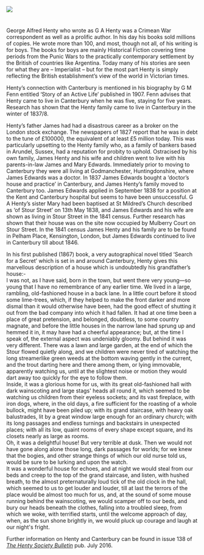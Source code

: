 <a href="https://dev.visual-essays.app"><img src="https://dev-visual-essays.netlify.app/images/ve-button.png"></a>
<param ve-config title="George Alfred Henty (1832-1902)" author="Stephen Williamson" layout="vtl" 
banner="/images/banners/19c.jpg">

<param ve-entity eid="Q29303" aliases="Canterbury">

#

George Alfred Henty who wrote as G A Henty was a Crimean War correspondent as well as a prolific author. In his day his books sold millions of copies. He wrote more than 100, and most, though not all, of his writing is for boys. The books for boys are mainly Historical Fiction covering time periods from the Punic Wars to the practically contemporary settlement by the British of countries like Argentina. Today many of his stories are seen for what they are – Imperialist – but for the most part Henty is simply reflecting the British establishment’s view of the world in Victorian times. 
<param ve-image url="https://upload.wikimedia.org/wikipedia/commons/3/34/Portrait_of_G._A._Henty.jpg" label="George A. Henty" attribution="Elliott & Fry, Public domain, via Wikimedia Commons">

Henty’s connection with Canterbury is mentioned in his biography by G M Fenn entitled ‘Story of an Active Life’ published in 1907. Fenn advises that Henty came to live in Canterbury when he was five, staying for five years. Research has shown that the Henty family came to live in Canterbury in the winter of 1837/8. 

Henty’s father James had had a disastrous career as a broker on the London stock exchange. The newspapers of 1827 report that he was in debt to the tune of £100000, the equivalent of at least £5 million today. This was particularly upsetting to the Henty family who, as a family of bankers based in Arundel, Sussex, had a reputation for probity to uphold. Ostracised by his own family, James Henty and his wife and children went to live with his parents-in-law James and Mary Edwards. Immediately prior to moving to Canterbury they were all living at Godmanchester, Huntingdonshire, where James Edwards was a doctor. In 1837 James Edwards bought a ‘doctor’s house and practice’ in Canterbury, and James Henty’s family moved to Canterbury too. James Edwards applied in September 1838 for a position at the Kent and Canterbury hospital but seems to have been unsuccessful. G A Henty’s sister Mary had been baptised at St Mildred’s Church described as ‘of Stour Street’ on 13th May 1838, and James Edwards and his wife are shown as living in Stour Street in the 1841 census. Further research has shown that their house was on the site now occupied by Mulberry Court on Stour Street. In the 1841 census James Henty and his family are to be found in Pelham Place, Kensington, London, but James Edwards continued to live in Canterbury till about 1846.

In his first published (1867) book, a very autographical novel titled ‘Search for a Secret’ which is set in and around Canterbury, Henty gives this marvellous description of a house which is undoubtedly his grandfather’s house:-
<br>
I was not, as I have said, born in the town, but went there very young—so young that I have no remembrance of any earlier time.
We lived in a large, rambling, old-fashioned house in a back lane. In a little court before it stood some lime-trees, which, if they helped to make the front darker and more dismal than it would otherwise have been, had the good effect of shutting it out from the bad company into which it had fallen.
It had at one time been a place of great pretension, and belonged, doubtless, to some country magnate, and before the little houses in the narrow lane had sprung up and hemmed it in, it may have had a cheerful appearance; but, at the time I speak of, the external aspect was undeniably gloomy. But behind it was very different. There was a lawn and large garden, at the end of which the Stour flowed quietly along, and we children were never tired of watching the long streamerlike green weeds at the bottom waving gently in the current, and the trout darting here and there among them, or lying immovable, apparently watching us, until at the slightest noise or motion they would dart away too quickly for the eye to follow them.
<br>
Inside, it was a glorious home for us, with its great old-fashioned hall with dark wainscoting and large stags' heads all round it, which seemed to be watching us children from their eyeless sockets; and its vast fireplace, with iron dogs, where, in the old days, a fire sufficient for the roasting of a whole bullock, might have been piled up; with its grand staircase, with heavy oak balustrades, lit by a great window large enough for an ordinary church; with its long passages and endless turnings and backstairs in unexpected places; with all its low, quaint rooms of every shape except square, and its closets nearly as large as rooms.
<br>
Oh, it was a delightful house! But very terrible at dusk. Then we would not have gone along alone those long, dark passages for worlds; for we knew that the bogies, and other strange things of which our old nurse told us, would be sure to be lurking and upon the watch.
<br>
It was a wonderful house for echoes, and at night we would steal from our beds and creep to the top of the grand staircase, and listen, with hushed breath, to the almost preternaturally loud tick of the old clock in the hall, which seemed to us to get louder and louder, till at last the terrors of the place would be almost too much for us, and, at the sound of some mouse running behind the wainscoting, we would scamper off to our beds, and bury our heads beneath the clothes, falling into a troubled sleep, from which we woke, with terrified starts, until the welcome approach of day, when, as the sun shone brightly in, we would pluck up courage and laugh at our night's fright.

Further information on Henty and Canterbury can be found in issue 138 of [_The Henty Society Bulletin_](http://www.hentysociety.org/publications.html) pub. July 2016.


